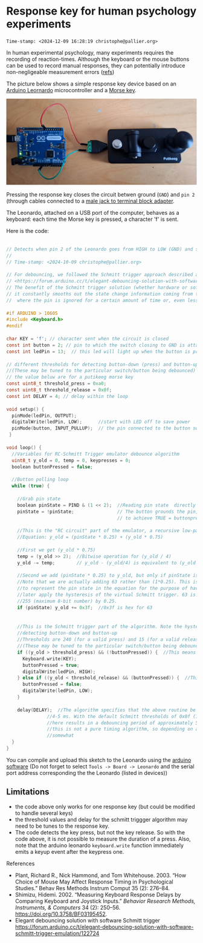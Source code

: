# Response key for human psychology experiments

`Time-stamp: <2024-12-09 16:28:19 christophe@pallier.org>`

In human experimental psychology, many experiments  requires the recording of reaction-times. Although the keyboard or the mouse buttons can be used to record manual responses, they can potentially introduce non-negligeable measurement errors ([refs](#refs))
 
The picture below shows a simple response key device based on an [Arduino Leornardo](https://docs.arduino.cc/hardware/leonardo/) microcontroller and a [Morse key](https://putikeeg.com/products/straight-key-morse).

![](response_key_arduino_leonardo_1024.jpg)

Pressing the response key closes the circuit betwen ground (`GND`) and `pin 2` (through cables connected to a [male jack to terminal block adapter](https://www.amazon.fr/Poppstar-connecteurs-Audio-connecteur-Broches/dp/B07XDMB4LR/).

The Leonardo, attached on a USB port of the computer, behaves as a keyboard: each time the Morse key is pressed, a character 'f' is sent.

Here is the code:

```C

// Detects when pin 2 of the Leonardo goes from HIGH to LOW (GND) and sends a KEYPRESS event (DOWN then UP)
// 
// Time-stamp: <2024-10-09 christophe@pallier.org>

// For debouncing, we followed the Schmitt trigger approach described at
// <https://forum.arduino.cc/t/elegant-debouncing-solution-with-software-schmitt-trigger-emulation/122724>
// The benefit of the Schmitt trigger solution (whether hardware or software-emulated) is that 
// it constantly smooths out the state change information coming from the pin rather than imposing a fixed "blackout" period
//  where the pin is ignored for a certain amount of time or, even less usefully, for a fixed number of state changes. 

#if ARDUINO > 10605
#include <Keyboard.h>
#endif

char KEY = 'f'; // character sent when the circuit is closed
const int button = 2; // pin to which the switch closing to GND is attached
const int ledPin = 13;  // this led will light up when the button is pressed

// different thresholds for detecting button-down (press) and button-up (release)
//(These may be tuned to the particular switch/button being debounced)
// the value beluw are for a putikeeg morse key
const uint8_t threshold_press = 0xa0;
const uint8_t threshold_release = 0x0f;
const int DELAY = 4; // delay within the loop

void setup() {
  pinMode(ledPin, OUTPUT);
  digitalWrite(ledPin, LOW);      //start with LED off to save power
  pinMode(button, INPUT_PULLUP);  // the pin connected to the button switch is set to HIGH in a high-impedance state
 }

void loop() {
  //Variables for RC-Schmitt Trigger emulator debounce algorithm
  uint8_t y_old = 0, temp = 0, keypresses = 0;
  boolean buttonPressed = false;

  //Button polling loop
  while (true) {

    //Grab pin state
    boolean pinState = PIND & (1 << 2);  //Reading pin state  directly off register (pin PD2 / digital 2)
    pinState = !pinState;                // The button grounds the pin, which is otherwise pulled high, so we flip it
                                         // to achieve TRUE = buttonpress

    //This is the "RC circuit" part of the emulator, a recursive low-pass filter of recent pin states
    //Equation: y_old = (pinState * 0.25) + (y_old * 0.75)

    //First we get (y_old * 0.75)
    temp = (y_old >> 2);  //Bitwise operation for (y_old / 4)
    y_old -= temp;        // y_old - (y_old/4) is equivalent to (y_old * 0.75)

    //Second we add (pinState * 0.25) to y_old, but only if pinState is 1 (since otherwise the product is 0)
    //Note that we are actually adding 63 rather than (1*0.25). This is because we are using a byte
    //to represent the pin state in the equation for the purpose of having sufficient resolution to
    //later apply the hysteresis of the virtual Schmitt trigger. 63 is the integer result of multiplying
    //255 (maximum 8-bit number) by 0.25.
    if (pinState) y_old += 0x3f;  //0x3f is hex for 63


    //This is the Schmitt trigger part of the algorithm. Note the hysteresis -- different thresholds for
    //detecting button-down and button-up
    //Thresholds are 240 (for a valid press) and 15 (for a valid release) [out of 255]
    //(These may be tuned to the particular switch/button being debounced)
    if ((y_old > threshold_press) && (!buttonPressed)) {  //This means a real press-down has occurred
      Keyboard.write(KEY);
      buttonPressed = true;
      digitalWrite(ledPin, HIGH);
    } else if ((y_old < threshold_release) && (buttonPressed)) {  //This means a real release has occurred
      buttonPressed = false;
      digitalWrite(ledPin, LOW);
    }

    delay(DELAY);  //The algorithm specifies that the above routine be called by a timer interrupt every
               //4-5 ms. With the default Schmitt thresholds of 0x0f (15) and 0xf0 (240), a delay of 4 ms
               //here results in a debouncing period of approximately 50 ms (it is not exact because
               //this is not a pure timing algorithm, so depending on actual bounce, the period may vary
               //somewhat
  }
}
```

You can compile and upload this sketch to the Leonardo using the [arduino software](https://www.arduino.cc/en/software) (Do not forget to select `Tools -> Board -> Leonardo` and the serial port address corresponding the the Leonardo (listed in devices))


## Limitations

* the code above only works for one response key (but could be modified to handle several keys)
* the threshold values and delay for the schmitt triggger algorithm may need to be tunes to the response key.
* The code detects the key press, but not the key release.  So with the code above, it is not possible to measure the duration of a press.  Also, note that the arduino leonardo `keyboard.write` function immediately emits a keyup event after the keypress one. 

<a name="refs">References</a>

* Plant, Richard R., Nick Hammond, and Tom Whitehouse. 2003. “How Choice of Mouse May Affect Response Timing in Psychological Studies.” Behav Res Methods Instrum Comput 35 (2): 276–84.
* Shimizu, Hidemi. 2002. “Measuring Keyboard Response Delays by Comparing Keyboard and Joystick Inputs.” _Behavior Research Methods, Instruments, & Computers_ 34 (2): 250–56. https://doi.org/10.3758/BF03195452.
* Elegant debouncing solution with software Schmitt trigger <https://forum.arduino.cc/t/elegant-debouncing-solution-with-software-schmitt-trigger-emulation/122724>



